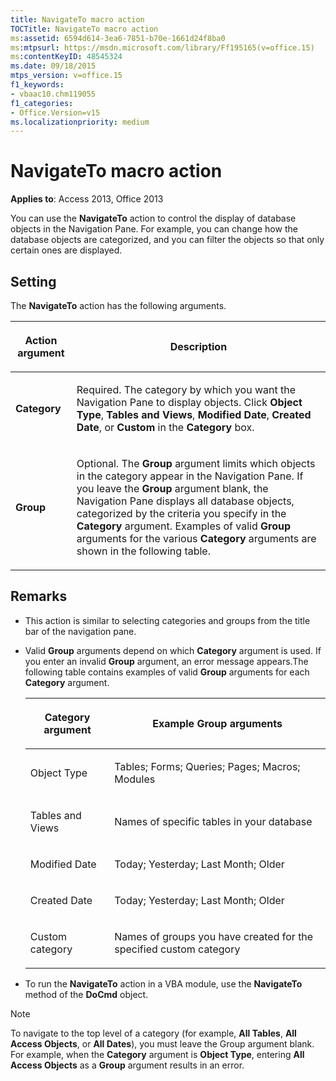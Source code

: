 ```yaml
---
title: NavigateTo macro action
TOCTitle: NavigateTo macro action
ms:assetid: 6594d614-3ea6-7851-b70e-1661d24f8ba0
ms:mtpsurl: https://msdn.microsoft.com/library/Ff195165(v=office.15)
ms:contentKeyID: 48545324
ms.date: 09/18/2015
mtps_version: v=office.15
f1_keywords:
- vbaac10.chm119055
f1_categories:
- Office.Version=v15
ms.localizationpriority: medium
---
```


# NavigateTo macro action

**Applies to**: Access 2013, Office 2013

You can use the **NavigateTo** action to control the display of database objects in the Navigation Pane. For example, you can change how the database objects are categorized, and you can filter the objects so that only certain ones are displayed.

## Setting

The **NavigateTo** action has the following arguments.

<table>
<colgroup>
<col />
<col />
</colgroup>
<thead>
<tr class="header">
<th><p>Action argument</p></th>
<th><p>Description</p></th>
</tr>
</thead>
<tbody>
<tr class="odd">
<td><p><strong>Category</strong></p></td>
<td><p>Required. The category by which you want the Navigation Pane to display objects. Click <strong>Object Type</strong>, <strong>Tables and Views</strong>, <strong>Modified Date</strong>, <strong>Created Date</strong>, or <strong>Custom</strong> in the <strong>Category</strong> box.</p></td>
</tr>
<tr class="even">
<td><p><strong>Group</strong></p></td>
<td><p>Optional. The <strong>Group</strong> argument limits which objects in the category appear in the Navigation Pane. If you leave the <strong>Group</strong> argument blank, the Navigation Pane displays all database objects, categorized by the criteria you specify in the <strong>Category</strong> argument. Examples of valid <strong>Group</strong> arguments for the various <strong>Category</strong> arguments are shown in the following table.</p></td>
</tr>
</tbody>
</table>


## Remarks

- This action is similar to selecting categories and groups from the title bar of the navigation pane.

- Valid **Group** arguments depend on which **Category** argument is used. If you enter an invalid **Group** argument, an error message appears.The following table contains examples of valid **Group** arguments for each **Category** argument.
    
  <table>
  <colgroup>
  <col />
  <col />
  </colgroup>
  <thead>
  <tr class="header">
  <th><p>Category argument</p></th>
  <th><p>Example Group arguments</p></th>
  </tr>
  </thead>
  <tbody>
  <tr class="odd">
  <td><p>Object Type</p></td>
  <td><p>Tables; Forms; Queries; Pages; Macros; Modules</p></td>
  </tr>
  <tr class="even">
  <td><p>Tables and Views</p></td>
  <td><p>Names of specific tables in your database</p></td>
  </tr>
  <tr class="odd">
  <td><p>Modified Date</p></td>
  <td><p>Today; Yesterday; Last Month; Older</p></td>
  </tr>
  <tr class="even">
  <td><p>Created Date</p></td>
  <td><p>Today; Yesterday; Last Month; Older</p></td>
  </tr>
  <tr class="odd">
  <td><p>Custom category</p></td>
  <td><p>Names of groups you have created for the specified custom category</p></td>
  </tr>
  </tbody>
  </table>

- To run the **NavigateTo** action in a VBA module, use the **NavigateTo** method of the **DoCmd** object.

> [!NOTE]
> To navigate to the top level of a category (for example, **All Tables**, **All Access Objects**, or **All Dates**), you must leave the Group argument blank. For example, when the **Category** argument is **Object Type**, entering **All Access Objects** as a **Group** argument results in an error.


